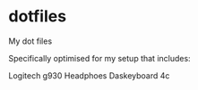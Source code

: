 # dotfiles
My dot files

Specifically optimised for my setup that includes:

Logitech g930 Headphoes
Daskeyboard 4c
